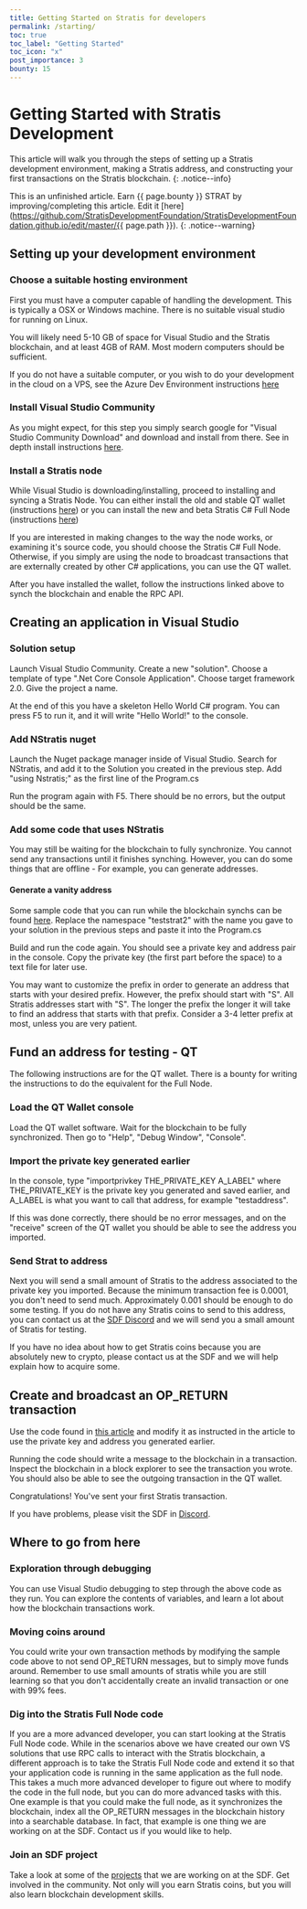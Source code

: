 ```yaml
---
title: Getting Started on Stratis for developers
permalink: /starting/
toc: true
toc_label: "Getting Started"
toc_icon: "x"
post_importance: 3
bounty: 15
---
```

# Getting Started with Stratis Development

This article will walk you through the steps of setting up a Stratis development environment, making a Stratis address, and constructing your first transactions on the Stratis blockchain.
{: .notice--info}

This is an unfinished article. Earn {{ page.bounty }} STRAT by improving/completing this article. Edit it [here](https://github.com/StratisDevelopmentFoundation/StratisDevelopmentFoundation.github.io/edit/master/{{ page.path }}).
{: .notice--warning}

## Setting up your development environment

### Choose a suitable hosting environment

First you must have a computer capable of handling the development. This is typically a OSX or Windows machine. There is no suitable visual studio for running on Linux.

You will likely need 5-10 GB of space for Visual Studio and the Stratis blockchain, and at least 4GB of RAM. Most modern computers should be sufficient.

If you do not have a suitable computer, or you wish to do your development in the cloud on a VPS, see the Azure Dev Environment instructions [here](/azure_dev/)

### Install Visual Studio Community

As you might expect, for this step you simply search google for "Visual Studio Community Download" and download and install from there. See in depth install instructions [here](/install_vs_windows/).

### Install a Stratis node

While Visual Studio is downloading/installing, proceed to installing and syncing a Stratis Node. You can either install the old and stable QT wallet (instructions [here](/install_qt/)) or you can install the new and beta Stratis C# Full Node (instructions [here](/install_fn/))

If you are interested in making changes to the way the node works, or examining it's source code, you should choose the Stratis C# Full Node. Otherwise, if you simply are using the node to broadcast transactions that are externally created by other C# applications, you can use the QT wallet.

After you have installed the wallet, follow the instructions linked above to synch the blockchain and enable the RPC API.

## Creating an application in Visual Studio

### Solution setup

Launch Visual Studio Community. Create a new "solution". Choose a template of type ".Net Core Console Application". Choose target framework 2.0. Give the project a name.

At the end of this you have a skeleton Hello World C# program. You can press F5 to run it, and it will write "Hello World!" to the console.

### Add NStratis nuget

Launch the Nuget package manager inside of Visual Studio. Search for NStratis, and add it to the Solution you created in the previous step. Add "using Nstratis;" as the first line of the Program.cs

Run the program again with F5. There should be no errors, but the output should be the same.

### Add some code that uses NStratis

You may still be waiting for the blockchain to fully synchronize. You cannot send any transactions until it finishes synching. However, you can do some things that are offline - For example, you can generate addresses.

#### Generate a vanity address

Some sample code that you can run while the blockchain synchs can be found [here](/vanity-address/). Replace the namespace "teststrat2" with the name you gave to your solution in the previous steps and paste it into the Program.cs

Build and run the code again. You should see a private key and address pair in the console. Copy the private key (the first part before the space) to a text file for later use.

You may want to customize the prefix in order to generate an address that starts with your desired prefix. However, the prefix should start with "S". All Stratis addresses start with "S". The longer the prefix the longer it will take to find an address that starts with that prefix. Consider a 3-4 letter prefix at most, unless you are very patient.

## Fund an address for testing - QT

The following instructions are for the QT wallet. There is a bounty for writing the instructions to do the equivalent for the Full Node.

### Load the QT Wallet console

Load the QT wallet software. Wait for the blockchain to be fully synchronized. Then go to "Help", "Debug Window", "Console".

### Import the private key generated earlier

In the console, type "importprivkey THE_PRIVATE_KEY A_LABEL" where THE_PRIVATE_KEY is the private key you generated and saved earlier, and A_LABEL is what you want to call that address, for example "testaddress".

If this was done correctly, there should be no error messages, and on the "receive" screen of the QT wallet you should be able to see the address you imported.

### Send Strat to address

Next you will send a small amount of Stratis to the address associated to the private key you imported. Because the minimum transaction fee is 0.0001, you don't need to send much. Approximately 0.001 should be enough to do some testing. If you do not have any Stratis coins to send to this address, you can contact us at the [SDF Discord](/discord/) and we will send you a small amount of Stratis for testing.

If you have no idea about how to get Stratis coins because you are absolutely new to crypto, please contact us at the SDF and we will help explain how to acquire some.

## Create and broadcast an OP_RETURN transaction

Use the code found in [this article](/op_return_write/) and modify it as instructed in the article to use the private key and address you generated earlier.

Running the code should write a message to the blockchain in a transaction. Inspect the blockchain in a block explorer to see the transaction you wrote. You should also be able to see the outgoing transaction in the QT wallet.

Congratulations! You've sent your first Stratis transaction.

If you have problems, please visit the SDF in [Discord](/discord/).

## Where to go from here

### Exploration through debugging

You can use Visual Studio debugging to step through the above code as they run. You can explore the contents of variables, and learn a lot about how the blockchain transactions work.

### Moving coins around

You could write your own transaction methods by modifying the sample code above to not send OP_RETURN messages, but to simply move funds around. Remember to use small amounts of stratis while you are still learning so that you don't accidentally create an invalid transaction or one with 99% fees.

### Dig into the Stratis Full Node code

If you are a more advanced developer, you can start looking at the Stratis Full Node code. While in the scenarios above we have created our own VS solutions that use RPC calls to interact with the Stratis blockchain, a different approach is to take the Stratis Full Node code and extend it so that your application code is running in the same application as the full node. This takes a much more advanced developer to figure out where to modify the code in the full node, but you can do more advanced tasks with this. One example is that you could make the full node, as it synchronizes the blockchain, index all the OP_RETURN messages in the blockchain history into a searchable database. In fact, that example is one thing we are working on at the SDF. Contact us if you would like to help.

### Join an SDF project

Take a look at some of the [projects](/projects/) that we are working on at the SDF. Get involved in the community. Not only will you earn Stratis coins, but you will also learn blockchain development skills.
